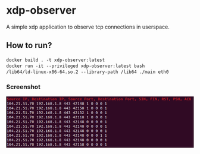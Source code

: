 # xdp-observer

A simple xdp application to observe tcp connections in userspace.

## How to run?

```
docker build . -t xdp-observer:latest
docker run -it --privileged xdp-observer:latest bash
/lib64/ld-linux-x86-64.so.2 --library-path /lib64 ./main eth0
```

### Screenshot

![alt text](sc.png)

